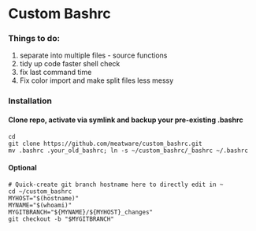 # Custom Bashrc


### Things to do:
1. separate into multiple files - source functions
2. tidy up code faster shell check
3. fix last command time
4. Fix color import and make split files less messy

### Installation

#### Clone repo, activate via symlink and backup your pre-existing .bashrc
```
cd
git clone https://github.com/meatware/custom_bashrc.git
mv .bashrc .your_old_bashrc; ln -s ~/custom_bashrc/_bashrc ~/.bashrc
```
#### Optional
```
# Quick-create git branch hostname here to directly edit in ~
cd ~/custom_bashrc
MYHOST="$(hostname)"
MYNAME="$(whoami)"
MYGITBRANCH="${MYNAME}/${MYHOST}_changes"
git checkout -b "$MYGITBRANCH"
```


